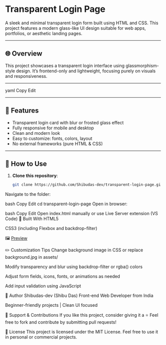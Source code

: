 # Transparent Login Page

A sleek and minimal transparent login form built using HTML and CSS. This project features a modern glass-like UI design suitable for web apps, portfolios, or aesthetic landing pages.

---

## 🌐 Overview

This project showcases a transparent login interface using glassmorphism-style design. It’s frontend-only and lightweight, focusing purely on visuals and responsiveness.

---

yaml
Copy
Edit

---

## 🚀 Features

- Transparent login card with blur or frosted glass effect
- Fully responsive for mobile and desktop
- Clean and modern look
- Easy to customize: fonts, colors, layout
- No external frameworks (pure HTML & CSS)

---

## 🔧 How to Use

1. **Clone this repository**:
   ```bash
   git clone https://github.com/Shibudas-dev/transparent-login-page.git
Navigate to the folder:

bash
Copy
Edit
cd transparent-login-page
Open in browser:

bash
Copy
Edit
Open index.html manually or use Live Server extension (VS Code)
🧰 Built With
HTML5

CSS3 (including Flexbox and backdrop-filter)

🖼️ [Preview](pre.jpg)

✏️ Customization Tips
Change background image in CSS or replace background.jpg in assets/

Modify transparency and blur using backdrop-filter or rgba() colors

Adjust form fields, icons, fonts, or animations as needed

Add input validation using JavaScript

👤 Author
Shibudas-dev (Shibu Das)
Front-end Web Developer from India

Beginner-friendly projects | Clean UI focused

🌟 Support & Contributions
If you like this project, consider giving it a ⭐
Feel free to fork and contribute by submitting pull requests!

📄 License
This project is licensed under the MIT License.
Feel free to use it in personal or commercial projects.
